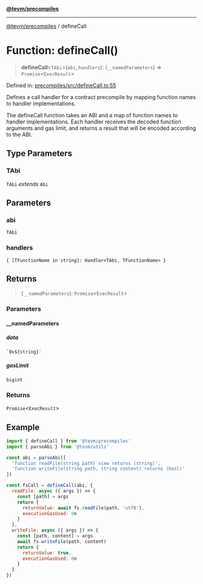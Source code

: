 [**@tevm/precompiles**](../README.md)

***

[@tevm/precompiles](../globals.md) / defineCall

# Function: defineCall()

> **defineCall**\<`TAbi`\>(`abi`, `handlers`): (`__namedParameters`) => `Promise`\<`ExecResult`\>

Defined in: [precompiles/src/defineCall.ts:55](https://github.com/evmts/tevm-monorepo/blob/main/packages/precompiles/src/defineCall.ts#L55)

Defines a call handler for a contract precompile by mapping function names to handler implementations.

The defineCall function takes an ABI and a map of function names to handler implementations.
Each handler receives the decoded function arguments and gas limit, and returns a result
that will be encoded according to the ABI.

## Type Parameters

### TAbi

`TAbi` *extends* `Abi`

## Parameters

### abi

`TAbi`

### handlers

`{ [TFunctionName in string]: Handler<TAbi, TFunctionName> }`

## Returns

> (`__namedParameters`): `Promise`\<`ExecResult`\>

### Parameters

#### \_\_namedParameters

##### data

`` `0x${string}` ``

##### gasLimit

`bigint`

### Returns

`Promise`\<`ExecResult`\>

## Example

```js
import { defineCall } from '@tevm/precompiles'
import { parseAbi } from '@tevm/utils'

const abi = parseAbi([
  'function readFile(string path) view returns (string)',
  'function writeFile(string path, string content) returns (bool)'
])

const fsCall = defineCall(abi, {
  readFile: async ({ args }) => {
    const [path] = args
    return {
      returnValue: await fs.readFile(path, 'utf8'),
      executionGasUsed: 0n
    }
  },
  writeFile: async ({ args }) => {
    const [path, content] = args
    await fs.writeFile(path, content)
    return {
      returnValue: true,
      executionGasUsed: 0n
    }
  }
})
```

